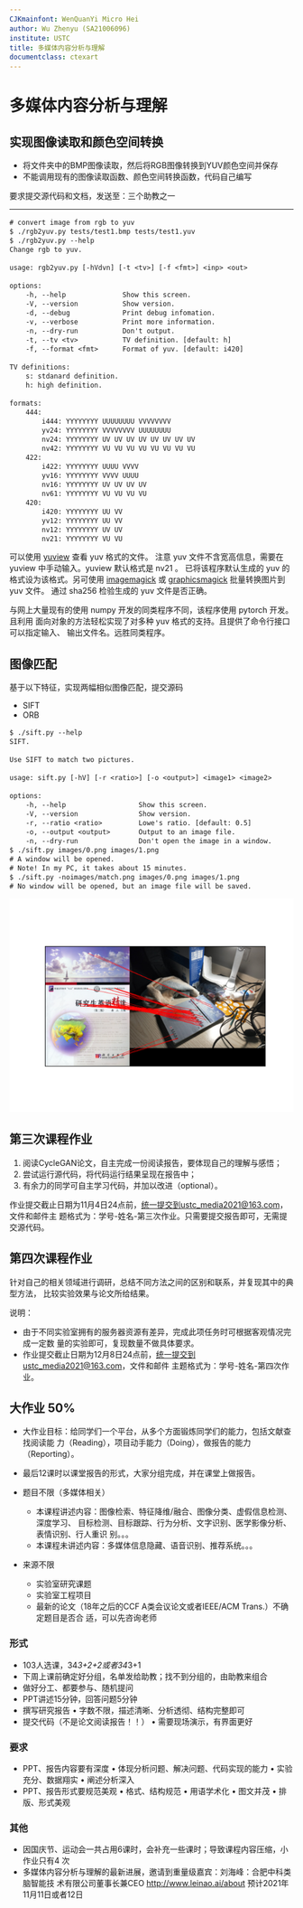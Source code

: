 ```yaml
---
CJKmainfont: WenQuanYi Micro Hei
author: Wu Zhenyu (SA21006096)
institute: USTC
title: 多媒体内容分析与理解
documentclass: ctexart
---
```


# 多媒体内容分析与理解

## 实现图像读取和颜色空间转换

- 将文件夹中的BMP图像读取，然后将RGB图像转换到YUV颜色空间并保存
- 不能调用现有的图像读取函数、颜色空间转换函数，代码自己编写

要求提交源代码和文档，发送至：三个助教之一

---

```shell
# convert image from rgb to yuv
$ ./rgb2yuv.py tests/test1.bmp tests/test1.yuv
$ ./rgb2yuv.py --help
Change rgb to yuv.

usage: rgb2yuv.py [-hVdvn] [-t <tv>] [-f <fmt>] <inp> <out>

options:
    -h, --help              Show this screen.
    -V, --version           Show version.
    -d, --debug             Print debug infomation.
    -v, --verbose           Print more information.
    -n, --dry-run           Don't output.
    -t, --tv <tv>           TV definition. [default: h]
    -f, --format <fmt>      Format of yuv. [default: i420]

TV definitions:
    s: stdanard definition.
    h: high definition.

formats:
    444:
        i444: YYYYYYYY UUUUUUUU VVVVVVVV
        yv24: YYYYYYYY VVVVVVVV UUUUUUUU
        nv24: YYYYYYYY UV UV UV UV UV UV UV UV
        nv42: YYYYYYYY VU VU VU VU VU VU VU VU
    422:
        i422: YYYYYYYY UUUU VVVV
        yv16: YYYYYYYY VVVV UUUU
        nv16: YYYYYYYY UV UV UV UV
        nv61: YYYYYYYY VU VU VU VU
    420:
        i420: YYYYYYYY UU VV
        yv12: YYYYYYYY UU VV
        nv12: YYYYYYYY UV UV
        nv21: YYYYYYYY VU VU
```

可以使用 [yuview](https://ient.github.io/YUView) 查看 yuv 格式的文件。
注意 yuv 文件不含宽高信息，需要在 yuview 中手动输入。yuview 默认格式是 nv21 。
已将该程序默认生成的 yuv 的格式设为该格式。另可使用
[imagemagick](https://www.imagemagick.org/) 或
[graphicsmagick](https://www.graphicsmagick.org/) 批量转换图片到 yuv 文件。
通过 sha256 检验生成的 yuv 文件是否正确。

与网上大量现有的使用 numpy 开发的同类程序不同，该程序使用 pytorch 开发。且利用
面向对象的方法轻松实现了对多种 yuv 格式的支持。且提供了命令行接口可以指定输入、
输出文件名。远胜同类程序。

## 图像匹配

基于以下特征，实现两幅相似图像匹配，提交源码

- SIFT
- ORB

```shell
$ ./sift.py --help
SIFT.

Use SIFT to match two pictures.

usage: sift.py [-hV] [-r <ratio>] [-o <output>] <image1> <image2>

options:
    -h, --help                  Show this screen.
    -V, --version               Show version.
    -r, --ratio <ratio>         Lowe's ratio. [default: 0.5]
    -o, --output <output>       Output to an image file.
    -n, --dry-run               Don't open the image in a window.
$ ./sift.py images/0.png images/1.png
# A window will be opened.
# Note! In my PC, it takes about 15 minutes.
$ ./sift.py -noimages/match.png images/0.png images/1.png
# No window will be opened, but an image file will be saved.
```

![match](images/match.png "match")

## 第三次课程作业

1. 阅读CycleGAN论文，自主完成一份阅读报告，要体现自己的理解与感悟；
2. 尝试运行源代码，将代码运行结果呈现在报告中；
3. 有余力的同学可自主学习代码，并加以改进（optional）。

作业提交截止日期为11月4日24点前，统一提交到ustc_media2021@163.com，文件和邮件主
题格式为：学号-姓名-第三次作业。只需要提交报告即可，无需提交源代码。

## 第四次课程作业

针对自己的相关领域进行调研，总结不同方法之间的区别和联系，并复现其中的典型方法，
比较实验效果与论文所给结果。

说明：

- 由于不同实验室拥有的服务器资源有差异，完成此项任务时可根据客观情况完成一定数
量的实验即可，复现数量不做具体要求。
- 作业提交截止日期为12月8日24点前，统一提交到ustc_media2021@163.com，文件和邮件
主题格式为：学号-姓名-第四次作业。


## 大作业 50%

- 大作业目标：给同学们一个平台，从多个方面锻炼同学们的能力，包括文献查找阅读能
力（Reading），项目动手能力（Doing），做报告的能力（Reporting）。
- 最后12课时以课堂报告的形式，大家分组完成，并在课堂上做报告。

- 题目不限（多媒体相关）
  - 本课程讲述内容：图像检索、特征降维/融合、图像分类、虚假信息检测、深度学习、
  目标检测、目标跟踪、行为分析、文字识别、医学影像分析、表情识别、行人重识
  别。。。
  - 本课程未讲述内容：多媒体信息隐藏、语音识别、推荐系统。。。
- 来源不限
  - 实验室研究课题
  - 实验室工程项目
  - 最新的论文（18年之后的CCF A类会议论文或者IEEE/ACM Trans.）不确定题目是否合
  适，可以先咨询老师

### 形式

- 103人选课，34*3+2+2或者34*3+1
- 下周上课前确定好分组，名单发给助教；找不到分组的，由助教来组合
- 做好分工、都要参与、随机提问
- PPT讲述15分钟，回答问题5分钟
- 撰写研究报告
  • 字数不限，描述清晰、分析透彻、结构完整即可
- 提交代码（不是论文阅读报告！！）
  • 需要现场演示，有界面更好

### 要求

- PPT、报告内容要有深度
  • 体现分析问题、解决问题、代码实现的能力
  • 实验充分、数据翔实
  • 阐述分析深入
- PPT、报告形式要规范美观
  • 格式、结构规范
  • 用语学术化
  • 图文并茂
  • 排版、形式美观

### 其他

- 因国庆节、运动会一共占用6课时，会补充一些课时；导致课程内容压缩，小作业只有4
次
- 多媒体内容分析与理解的最新进展，邀请到重量级嘉宾：刘海峰：合肥中科类脑智能技
术有限公司董事长兼CEO <http://www.leinao.ai/about> 预计2021年11月11日或者12日
